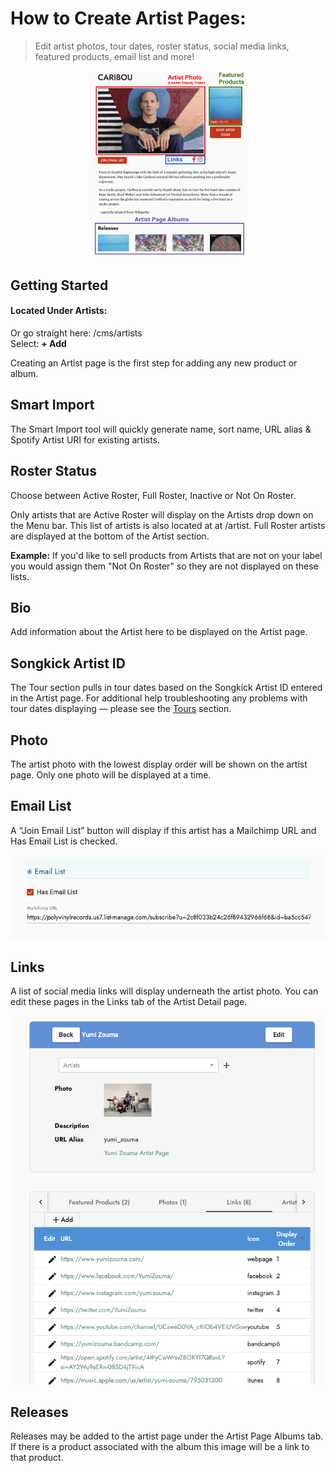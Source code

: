 # How to Create Artist Pages:
> Edit artist photos, tour dates, roster status, social media links, featured products, email list and more!


<p align="center"><img width=50% height=50% src="views/artist_page.png"></p>

## Getting Started
#### Located Under Artists: <br />
Or go straight here:  /cms/artists<br />
Select: **+ Add** <br />


Creating an Artist page is the first step for adding any new product or album. 


## Smart Import 
The Smart Import tool will quickly generate name, sort name, URL alias & Spotify Artist URI for existing artists. 

## Roster Status
Choose between Active Roster, Full Roster, Inactive or Not On Roster. 

Only artists that are Active Roster will display on the Artists drop down on the Menu bar. This list of artists is also located at at /artist. Full Roster artists are displayed at the bottom of the Artist section. 

**Example:** If you'd like to sell products from Artists that are not on your label you would assign them "Not On Roster" so they are not displayed on these lists. 

## Bio
Add information about the Artist here to be displayed on the Artist page. 

## Songkick Artist ID 
The Tour section pulls in tour dates based on the Songkick Artist ID entered in the Artist page. For additional help troubleshooting any problems with tour dates displaying &mdash; please see the [Tours](tours.md) section.

## Photo
The artist photo with the lowest display order will be shown on the artist page. Only one photo will be displayed at a time. 

## Email List

A “Join Email List” button will display if this artist has a Mailchimp URL and Has Email List is checked. 

![](views/artist_page_email_list.png)

## Links
A list of social media links will display underneath the artist photo. You can edit these pages in the Links tab of the Artist Detail page.

![](views/artist_page_links.png)

## Releases
Releases may be added to the artist page under the Artist Page Albums tab.  If there is a product associated with the album this image will be a link to that product.

